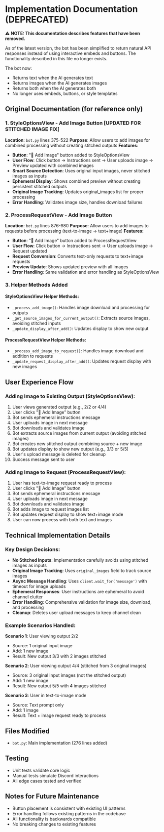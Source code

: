 # Implementation Documentation (DEPRECATED)

⚠️ **NOTE: This documentation describes features that have been removed.**

As of the latest version, the bot has been simplified to return natural API responses instead of using interactive embeds and buttons. The functionality described in this file no longer exists.

The bot now:
- Returns text when the AI generates text
- Returns images when the AI generates images  
- Returns both when the AI generates both
- No longer uses embeds, buttons, or style templates

## Original Documentation (for reference only)

### 1. StyleOptionsView - Add Image Button **[UPDATED FOR STITCHED IMAGE FIX]**
**Location**: `bot.py` lines 375-522
**Purpose**: Allow users to add images for combined processing without creating stitched outputs
**Features**:
- **Button**: "📎 Add Image" button added to StyleOptionsView
- **User Flow**: Click button → Instructions sent → User uploads image → Preview updated with combined images
- **Smart Source Detection**: Uses original input images, never stitched images as inputs
- **Ephemeral Display**: Shows combined preview without creating persistent stitched outputs
- **Original Image Tracking**: Updates original_images list for proper processing
- **Error Handling**: Validates image size, handles download failures

### 2. ProcessRequestView - Add Image Button  
**Location**: `bot.py` lines 876-980
**Purpose**: Allow users to add images to requests before processing (text-to-image → text+image)
**Features**:
- **Button**: "📎 Add Image" button added to ProcessRequestView
- **User Flow**: Click button → Instructions sent → User uploads image → Request updated
- **Request Conversion**: Converts text-only requests to text+image requests
- **Preview Update**: Shows updated preview with all images
- **Error Handling**: Same validation and error handling as StyleOptionsView

### 3. Helper Methods Added

#### StyleOptionsView Helper Methods:
- `_process_add_image()`: Handles image download and processing for outputs
- `_get_source_images_for_current_output()`: Extracts source images, avoiding stitched inputs
- `_update_display_after_add()`: Updates display to show new output

#### ProcessRequestView Helper Methods:
- `_process_add_image_to_request()`: Handles image download and addition to requests
- `_update_request_display_after_add()`: Updates request display with new images

## User Experience Flow

### Adding Image to Existing Output (StyleOptionsView):
1. User views generated output (e.g., 2/2 or 4/4)
2. User clicks "📎 Add Image" button
3. Bot sends ephemeral instructions message
4. User uploads image in next message
5. Bot downloads and validates image
6. Bot extracts source images from current output (avoiding stitched images)
7. Bot creates new stitched output combining source + new image
8. Bot updates display to show new output (e.g., 3/3 or 5/5)
9. User's upload message is deleted for cleanup
10. Success message sent to user

### Adding Image to Request (ProcessRequestView):
1. User has text-to-image request ready to process
2. User clicks "📎 Add Image" button
3. Bot sends ephemeral instructions message
4. User uploads image in next message
5. Bot downloads and validates image
6. Bot adds image to request images list
7. Bot updates request display to show text+image mode
8. User can now process with both text and images

## Technical Implementation Details

### Key Design Decisions:
- **No Stitched Inputs**: Implementation carefully avoids using stitched images as inputs
- **Original Image Tracking**: Uses `original_images` field to track source images
- **Async Message Handling**: Uses `client.wait_for('message')` with timeout for image uploads
- **Ephemeral Responses**: User instructions are ephemeral to avoid channel clutter
- **Error Handling**: Comprehensive validation for image size, download, and processing
- **Cleanup**: Deletes user upload messages to keep channel clean

### Example Scenarios Handled:

**Scenario 1**: User viewing output 2/2
- Source: 1 original input image
- Add: 1 new image  
- Result: New output 3/3 with 2 images stitched

**Scenario 2**: User viewing output 4/4 (stitched from 3 original images)
- Source: 3 original input images (not the stitched output)
- Add: 1 new image
- Result: New output 5/5 with 4 images stitched

**Scenario 3**: User in text-to-image mode
- Source: Text prompt only
- Add: 1 image
- Result: Text + image request ready to process

## Files Modified
- `bot.py`: Main implementation (276 lines added)

## Testing
- Unit tests validate core logic
- Manual tests simulate Discord interactions
- All edge cases tested and verified

## Notes for Future Maintenance
- Button placement is consistent with existing UI patterns
- Error handling follows existing patterns in the codebase
- All functionality is backwards compatible
- No breaking changes to existing features